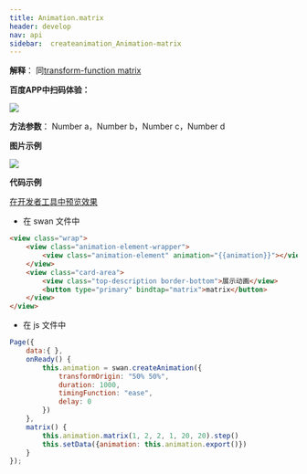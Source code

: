 ```yaml
---
title: Animation.matrix
header: develop
nav: api
sidebar:  createanimation_Animation-matrix
---
```

 
 
 
 
**解释**： 同[transform-function matrix](https://developer.mozilla.org/en-US/docs/Web/CSS/transform-function/matrix)

**百度APP中扫码体验：**

<img src=" https://b.bdstatic.com/miniapp/assets/images/doc_demo/matrix.png"  class="demo-qrcode-image" />

**方法参数**： Number a，Number b，Number c，Number d 

**图片示例**

<div class="m-doc-custom-examples">
    <div class="m-doc-custom-examples-correct">
        <img src="https://b.bdstatic.com/miniapp/images/matrix.gif">
    </div>
    <div class="m-doc-custom-examples-correct">
        <img src=" ">
    </div>
    <div class="m-doc-custom-examples-correct">
        <img src=" ">
    </div>     
</div>

**代码示例**

<a href="swanide://fragment/c16566dff028c17fbe1454b4bc5ff6c91574218824583" title="在开发者工具中预览效果" target="_self">在开发者工具中预览效果</a>

* 在 swan 文件中

```html
<view class="wrap">
    <view class="animation-element-wrapper">
        <view class="animation-element" animation="{{animation}}"></view>
    </view>
    <view class="card-area">
        <view class="top-description border-bottom">展示动画</view>
        <button type="primary" bindtap="matrix">matrix</button>
    </view>
</view>
```
* 在 js 文件中

```js
Page({
    data:{ },
    onReady() {
        this.animation = swan.createAnimation({
            transformOrigin: "50% 50%",
            duration: 1000,
            timingFunction: "ease",
            delay: 0
        })
    },
    matrix() {
        this.animation.matrix(1, 2, 2, 1, 20, 20).step()
        this.setData({animation: this.animation.export()})
    }
});
```

 